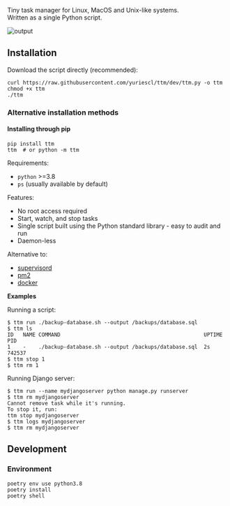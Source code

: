 Tiny task manager for Linux, MacOS and Unix-like systems.  
Written as a single Python script.

![output](https://user-images.githubusercontent.com/26092447/224555851-275c66a2-1679-401a-8ca7-a4057406fc77.gif)


## Installation

Download the script directly (recommended):
```
curl https://raw.githubusercontent.com/yuriescl/ttm/dev/ttm.py -o ttm
chmod +x ttm
./ttm
```

### Alternative installation methods

#### Installing through pip
```
pip install ttm
ttm  # or python -m ttm
```

Requirements:
- `python` >=3.8
- `ps` (usually available by default)

Features:
- No root access required
- Start, watch, and stop tasks
- Single script built using the Python standard library - easy to audit and run
- Daemon-less

Alternative to:
- [supervisord](http://supervisord.org/)
- [pm2](https://pm2.keymetrics.io/)
- [docker](https://www.docker.com/)

**Examples**

Running a script:
```
$ ttm run ./backup-database.sh --output /backups/database.sql
$ ttm ls
ID   NAME COMMAND                                              UPTIME PID    
1    -    ./backup-database.sh --output /backups/database.sql  2s     742537 
$ ttm stop 1
$ ttm rm 1
```

Running Django server:
```
$ ttm run --name mydjangoserver python manage.py runserver
$ ttm rm mydjangoserver
Cannot remove task while it's running.
To stop it, run:
ttm stop mydjangoserver
$ ttm logs mydjangoserver
$ ttm rm mydjangoserver
```

## Development

### Environment
```
poetry env use python3.8
poetry install
poetry shell
```

